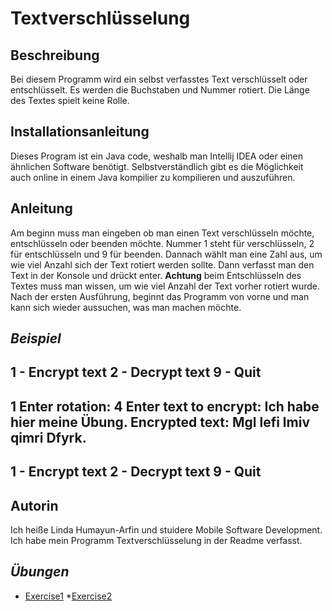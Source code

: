 # Textverschlüsselung

## Beschreibung 
Bei diesem Programm wird ein selbst verfasstes Text verschlüsselt oder entschlüsselt. Es werden die Buchstaben und Nummer rotiert. Die Länge des Textes spielt keine Rolle. 

## Installationsanleitung
Dieses Program ist ein Java code, weshalb man Intellij IDEA oder einen ähnlichen Software benötigt. Selbstverständlich gibt es die Möglichkeit auch online in einem Java kompilier zu kompilieren und auszuführen. 

## Anleitung
Am beginn muss man eingeben ob man einen Text verschlüsseln möchte, entschlüsseln oder beenden möchte. Nummer 1 steht für verschlüsseln, 2 für entschlüsseln und 9 für beenden. Dannach wählt man eine Zahl aus, um wie viel Anzahl sich der Text rotiert werden sollte. Dann verfasst man den Text in der Konsole und drückt enter. 
**Achtung** beim Entschlüsseln des Textes muss man wissen, um wie viel Anzahl der Text vorher rotiert wurde. Nach der ersten Ausführung, beginnt das Programm von vorne und man kann sich wieder aussuchen, was man machen möchte. 

*Beispiel*
--------------------------------------------------------------------------------
1 - Encrypt text
2 - Decrypt text
9 - Quit
--------------------------------------------------------------------------------
 1
  Enter rotation: 4
  Enter text to encrypt: Ich habe hier meine Übung.
  Encrypted text: Mgl lefi lmiv qimri Dfyrk.
--------------------------------------------------------------------------------
1 - Encrypt text
2 - Decrypt text
9 - Quit
--------------------------------------------------------------------------------

## Autorin
Ich heiße Linda Humayun-Arfin und stuidere Mobile Software Development. Ich habe mein Programm Textverschlüsselung in der Readme verfasst. 

## *Übungen*
* [Exercise1](exercise1.md)
*[Exercise2](exercise2.md)